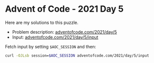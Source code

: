 # Advent of Code - 2021 Day 5
Here are my solutions to this puzzle.

* Problem description: [adventofcode.com/2021/day/5](https://adventofcode.com/2021/day/5)
* Input: [adventofcode.com/2021/day/5/input](https://adventofcode.com/2021/day/5/input)

Fetch input by setting `$AOC_SESSION` and then:
```bash
curl -OJLsb session=$AOC_SESSION adventofcode.com/2021/day/5/input
```

